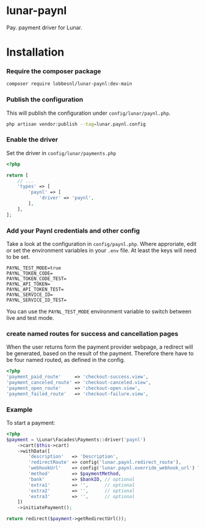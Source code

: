 # lunar-paynl
Pay. payment driver for Lunar.

# Installation

### Require the composer package

```sh
composer require lobbesnl/lunar-paynl:dev-main
```

### Publish the configuration

This will publish the configuration under `config/lunar/paynl.php`.

```bash
php artisan vendor:publish --tag=lunar.paynl.config
```

### Enable the driver

Set the driver in `config/lunar/payments.php`

```php
<?php

return [
    // ...
    'types' => [
        'paynl' => [
            'driver' => 'paynl',
        ],
    ],
];
```

### Add your Paynl credentials and other config

Take a look at the configuration in `config/paynl.php`. Where approriate, edit or set the environment variables in your `.env` file. At least the keys will need to be set.

```dotenv
PAYNL_TEST_MODE=true
PAYNL_TOKEN_CODE=
PAYNL_TOKEN_CODE_TEST=
PAYNL_API_TOKEN=
PAYNL_API_TOKEN_TEST=
PAYNL_SERVICE_ID=
PAYNL_SERVICE_ID_TEST=
```

You can use the `PAYNL_TEST_MODE` environment variable to switch between live and test mode.

### create named routes for success and cancellation pages
When the user returns form the payment provider webpage, a redirect will be generated, based on the result of the payment.
Therefore there have to be four named routed, as defined in the config. 

```php
<?php
'payment_paid_route'     => 'checkout-success.view',
'payment_canceled_route' => 'checkout-canceled.view',
'payment_open_route'     => 'checkout-open.view',
'payment_failed_route'   => 'checkout-failure.view',
```

### Example
To start a payment:
```php
<?php
$payment = \Lunar\Facades\Payments::driver('paynl')
    ->cart($this->cart)
    ->withData([
        'description'   => 'Description',
        'redirectRoute' => config('lunar.paynl.redirect_route'),
        'webhookUrl'    => config('lunar.paynl.override_webhook_url') ?: route(config('lunar.paynl.webhook_route')),
        'method'        => $paymentMethod,
        'bank'          => $bankID, // optional
        'extra1'        => '',      // optional
        'extra2'        => '',      // optional
        'extra3'        => '',      // optional
    ])
    ->initiatePayment();

return redirect($payment->getRedirectUrl());
```